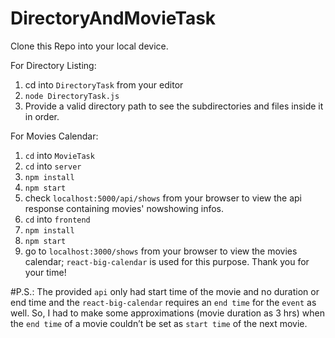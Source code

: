 # DirectoryAndMovieTask

Clone this Repo into your local device.

For Directory Listing:
1) cd into `DirectoryTask` from your editor
2) `node DirectoryTask.js`
3) Provide a valid directory path to see the subdirectories and files inside it in order.

For Movies Calendar:
1) `cd` into `MovieTask`
2) `cd` into `server`
3) `npm install`
4) `npm start`
5) check `localhost:5000/api/shows` from your browser to view the api response containing movies' nowshowing infos.
6) `cd` into `frontend`
7) `npm install`
8) `npm start`
9) go to `localhost:3000/shows` from your browser to view the movies calendar; `react-big-calendar` is used for this purpose.
Thank you for your time!

#P.S.: The provided `api` only had start time of the movie and no duration or end time and the `react-big-calendar` requires an `end time` for the `event` as well. So, I had to make some approximations (movie duration as 3 hrs) when the `end time` of a movie couldn’t be set as `start time` of the next movie.
